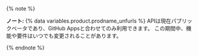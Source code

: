 {% note %}

**ノート:** {% data variables.product.prodname_unfurls %} APIは現在パブリックベータであり、GitHub Appsと合わせてのみ利用できます。 この期間中、機能や要件はいつでも変更されることがあります。

{% endnote %}
